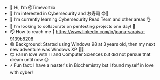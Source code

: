 - 👋 Hi, I’m @Timevortrix 
- 👀 I’m interested in Cybersecurity and お寿司 😎🍣
- 🌱 I’m currently learning Cybersecurity Read Team and other areas 👌
- 💞️ I’m looking to collaborate on pentesting projects one day! 🚀
- 📫 How to reach me 🤔 https://www.linkedin.com/in/joana-saraiva-9139b8208
- 😄 Background: Started using Windows 98 at 3 years old, then my next new adventure was Windows XP 💪💯
- 😍 Fall in love with IT and Computer Sciences but did not persue that dream until now 😢
- ⚡ Fun fact: I have a master's in Biochemistry but I found myself in love with cyber! 

<!---
Timevortrix/Timevortrix is a ✨ special ✨ repository because its `README.md` (this file) appears on your GitHub profile.
You can click the Preview link to take a look at your changes.
--->
